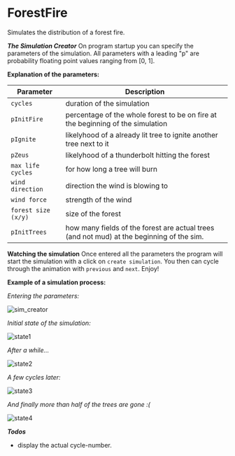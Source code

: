 # ForestFire
Simulates the distribution of a forest fire.

***The Simulation Creator***
On program startup you can specify the parameters of the simulation. All parameters with a leading "p" are probability floating point values ranging from [0, 1].

**Explanation of the parameters:**

| Parameter | Description |
| --- | --- |
| `cycles` | duration of the simulation |
| `pInitFire` | percentage of the whole forest to be on fire at the beginning of the simulation |
| `pIgnite` | likelyhood of a already lit tree to ignite another tree next to it |
| `pZeus` | likelyhood of a thunderbolt hitting the forest |
| `max life cycles` | for how long a tree will burn |
| `wind direction` | direction the wind is blowing to |
| `wind force` | strength of the wind |
| `forest size (x/y)` | size of the forest |
| `pInitTrees` | how many fields of the forest are actual trees (and not mud) at the beginning of the sim. |

**Watching the simulation**
Once entered all the parameters the program will start the simulation with a click on `create simulation`. You then can cycle through the animation with `previous` and `next`. Enjoy!

**Example of a simulation process:**

*Entering the parameters:*

![sim_creator](https://cloud.githubusercontent.com/assets/11651836/24853866/c0e864aa-1ddc-11e7-891c-0f6b45d12a4f.PNG)

*Initial state of the simulation:*

![state1](https://cloud.githubusercontent.com/assets/11651836/24854072/5560a43a-1ddd-11e7-989e-c844c01bf4bd.PNG)

*After a while...*

![state2](https://cloud.githubusercontent.com/assets/11651836/24854073/55613314-1ddd-11e7-9998-886661b1081e.PNG)

*A few cycles later:*

![state3](https://cloud.githubusercontent.com/assets/11651836/24854071/555ddf3e-1ddd-11e7-9528-219d72de0256.PNG)

*And finally more than half of the trees are gone :(*

![state4](https://cloud.githubusercontent.com/assets/11651836/24854070/555c0d9e-1ddd-11e7-8144-e108bf14c08c.PNG)

***Todos***
- display the actual cycle-number.

